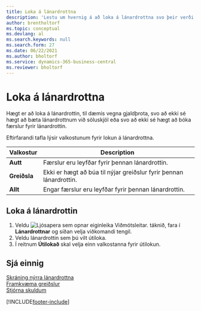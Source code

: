 ```yaml
---
title: Loka á lánardrottna
description: 'Lestu um hvernig á að loka á lánardrottna svo þeir verði ekki teknir með í neinum færslum, eða einfaldlega loka fyrir nýjar greiðslur til þeirra.'
author: brentholtorf
ms.topic: conceptual
ms.devlang: al
ms.search.keywords: null
ms.search.form: 27
ms.date: 06/22/2021
ms.author: bholtorf
ms.service: dynamics-365-business-central
ms.reviewer: bholtorf
---
```

# <a name="block-vendors"></a>Loka á lánardrottna
Hægt er að loka á lánardrottin, til dæmis vegna gjaldþrota, svo að ekki sé hægt að bæta lánardrottnum við söluskjöl eða svo að ekki sé hægt að bóka færslur fyrir lánardrottin.

Eftirfarandi tafla lýsir valkostunum fyrir lokun á lánardrottna.  

|Valkostur|Description|  
|--------------------|------------|  
|**Autt**|Færslur eru leyfðar fyrir þennan lánardrottin.|
|**Greiðsla**|Ekki er hægt að búa til nýjar greiðslur fyrir þennan lánardrottin.|  
|**Allt**|Engar færslur eru leyfðar fyrir þennan lánardrottin.|  

## <a name="to-block-a-vendor"></a>Loka á lánardrottin
1. Veldu ![Ljósapera sem opnar eiginleika Viðmótsleitar.](media/ui-search/search_small.png "Segðu mér hvað þú vilt gera") táknið, fara í **Lánardrottnar** og síðan velja viðkomandi tengil.
2. Veldu lánardrottin sem þú vilt útiloka.
3. Í reitnum **Útilokað** skal velja einn valkostanna fyrir útilokun.

## <a name="see-also"></a>Sjá einnig
[Skráning nýrra lánardrottna](purchasing-how-register-new-vendors.md)  
[Framkvæma greiðslur](payables-make-payments.md)  
[Stjórna skuldum](payables-manage-payables.md)


[!INCLUDE[footer-include](includes/footer-banner.md)]
